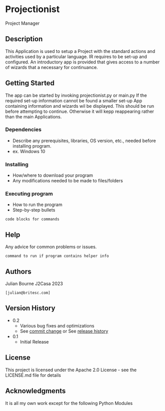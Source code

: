 # Projectionist

Project Manager

## Description

This Application is used to setup a Project with the standard actions and activities used by a particular language. IR requires to be set-up and configured. An introductory app is provided that gives access to a number of wizards that a necessary for continuance.

## Getting Started

The app can be started by invoking projectionist.py or main.py
If the required set-up information cannot be found a smaller set-up App containing information and wizards wil be displayed. This should be run before attempting to continue. Otherwise it will kepp reappearing rather than the main Applications.
### Dependencies

* Describe any prerequisites, libraries, OS version, etc., needed before installing program.
* ex. Windows 10

### Installing

* How/where to download your program
* Any modifications needed to be made to files/folders

### Executing program

* How to run the program
* Step-by-step bullets
```
code blocks for commands
```

## Help

Any advice for common problems or issues.
```
command to run if program contains helper info
```

## Authors

Julian Bourne J2Casa 2023

    [julian@britesc.com]

## Version History

* 0.2
    * Various bug fixes and optimizations
    * See [commit change]() or See [release history]()
* 0.1
    * Initial Release

## License

This project is licensed under the Apache 2.0 License - see the LICENSE.md file for details

## Acknowledgments

It is all my own work except for the following Python Modules